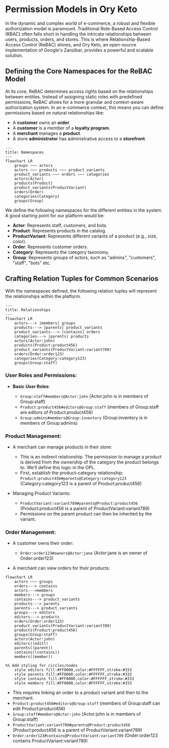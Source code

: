 # Permission Models in Ory Keto

In the dynamic and complex world of e-commerce, a robust and flexible authorization model is paramount. Traditional Role-Based 
Access Control (RBAC) often falls short in handling the intricate relationships between users, products, orders, and stores. 
This is where Relationship-Based Access Control (ReBAC) shines, and Ory Keto, an open-source implementation of Google's Zanzibar, 
provides a powerful and scalable solution. 

## Defining the Core Namespaces for the ReBAC Model

At its core, ReBAC determines access rights based on the relationships between entities. Instead of assigning static 
roles with predefined permissions, ReBAC allows for a more granular and context-aware authorization system. 
In an e-commerce context, this means you can define permissions based on natural relationships like:

- A **customer** owns an **order**.
- A **customer** is a member of a **loyalty program**.
- A **merchant** manages a **product**.
- A store **administrator** has administrative access to a **storefront**.

```mermaid
---
title: Namespaces
---
flowchart LR
    groups ~~~ actors
    actors ~~~ products ~~~ product_variants
    product_variants ~~~ orders ~~~ categories
    actors(Actor)
    products(Product)
    product_variants(ProductVariant)
    orders(Order)
    categories(Category)
    groups(Group)
```

We define the following namespaces for the different entities in the system. A good starting point for our platform would be:

- **Actor**: Represents staff, customers, and bots.
- **Product**: Represents products in the catalog.
- **ProductVariant**: Represents different variants of a product (e.g., size, color).
- **Order**: Represents customer orders.
- **Category**: Represents the category taxonomy.
- **Group**: Represents groups of actors, such as "admins", "customers", "staff", "bots" etc.

## Crafting Relation Tuples for Common Scenarios

With the namespaces defined, the following relation tuples will represent the relationships within the platform.

```mermaid
---
title: Relationships
---
flowchart LR
    actors---> |members| groups
    products---> |parents| product_variants
    product_variants---> |contains| orders
    categories---> |parents| products
    actors(Actor:john)
    products(Product:product456)
    product_variants(ProductVariant:variant789)
    orders(Order:order123)
    categories(Category:category123)
    groups(Group:staff)
```

### User Roles and Permissions:

- **Basic User Roles**:

  - `Group:staff#members@Actor:john` (Actor:john is in members of Group:staff)
  - `Product:product456#editors@Group:staff` (members of Group:staff are editors of Product:product456)
  - `Group:admins#members@Group:inventory` (Group:inventory is in members of Group:admins)

### Product Management:

- A merchant can manage products in their store:
  - This is an indirect relationship. The permission to manage a product is derived from the ownership of the category the product belongs to. 
    We'll define this logic in the OPL.
  - First, establish the product-category relationship: `Product:product456#parents@Category:category123` (Category:category123 is a parent of Product:product456)

- Managing Product Variants:
  - `ProductVariant:variant789#parents@Product:product456` (Product:product456 is a parent of ProductVariant:variant789)
  - Permissions on the parent product can then be inherited by the variant.

### Order Management:

- A customer owns their order:
  - `Order:order123#owners@Actor:jane` (Actor:jane is an owner of Order:order123)
  
- A merchant can view orders for their products:
```mermaid
flowchart LR
    actors ~~~ groups
    orders---> contains
    actors--->members
    members---> groups
    contains---> product_variants
    products---> parents
    parents---> product_variants
    groups---> editors
    editors---> products
    orders(Order:order123)
    product_variants(ProductVariant:variant789)
    products(Product:product456)
    groups(Group:staff)
    actors(Actor:john)
    editors((edit))
    parents((parent))
    contains((contains))
    members((member))

%% Add styling for circles/nodes
    style editors fill:#FF0000,color:#FFFFFF,stroke:#333
    style parents fill:#FF0000,color:#FFFFFF,stroke:#333
    style contains fill:#FF0000,color:#FFFFFF,stroke:#333
    style members fill:#FF0000,color:#FFFFFF,stroke:#333
```
  - This requires linking an order to a product variant and then to the merchant.
  - `Product:product456#editors@Group:staff` (members of Group:staff can edit Product:product456)
  - `Group:staff#members@Actor:john` (Actor:john is in members of Group:staff)
  - `ProductVariant:variant789#parents@Product:product456` (Product:product456 is a parent of ProductVariant:variant789)
  - `Order:order123#contains@ProductVariant:variant789` (Order:order123 contains ProductVariant:variant789)
